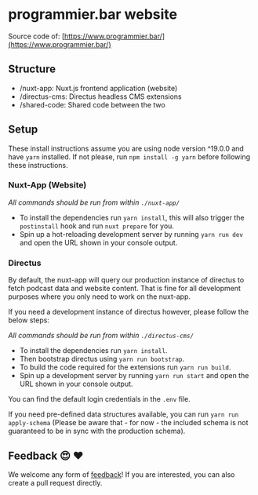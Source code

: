 # programmier.bar website

Source code of: [https://www.programmier.bar/](https://www.programmier.bar/)

## Structure

- /nuxt-app: Nuxt.js frontend application (website)
- /directus-cms: Directus headless CMS extensions
- /shared-code: Shared code between the two

## Setup

These install instructions assume you are using node version ^19.0.0 and have `yarn` installed.
If not please, run `npm install -g yarn` before following these instructions. 

### Nuxt-App (Website)

_All commands should be run from within `./nuxt-app/`_

- To install the dependencies run `yarn install`, this will also trigger the `postinstall` hook and run `nuxt prepare` for you.
- Spin up a hot-reloading development server by running `yarn run dev` and open the URL shown in your console output.

### Directus

By default, the nuxt-app will query our production instance of directus to fetch podcast data and website content.
That is fine for all development purposes where you only need to work on the nuxt-app.

If you need a development instance of directus however, please follow the below steps:

_All commands should be run from within `./directus-cms/`_

- To install the dependencies run `yarn install`.
- Then bootstrap directus using `yarn run bootstrap`. 
- To build the code required for the extensions run `yarn run build`.
- Spin up a development server by running `yarn run start` and open the URL shown in your console output.

You can find the default login credentials in the `.env` file.

If you need pre-defined data structures available, you can run `yarn run apply-schema` 
(Please be aware that - for now - the included schema is not guaranteed to be in sync with the production schema).

## Feedback 😍 ♥️ 

We welcome any form of [feedback](https://www.programmier.bar/kontakt)! If you are interested, you can also create a pull request directly.
